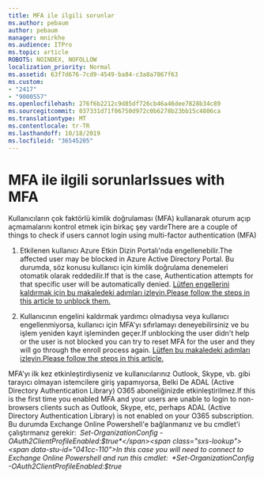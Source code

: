 ```yaml
---
title: MFA ile ilgili sorunlar
ms.author: pebaum
author: pebaum
manager: mnirkhe
ms.audience: ITPro
ms.topic: article
ROBOTS: NOINDEX, NOFOLLOW
localization_priority: Normal
ms.assetid: 63f7d676-7cd9-4549-ba84-c3a8a7867f63
ms.custom:
- "2417"
- "9000557"
ms.openlocfilehash: 276f6b2212c9d85df726cb46a46dee7828b34c89
ms.sourcegitcommit: 037331d71f06750d972c0b6278b23bb15c4806ca
ms.translationtype: MT
ms.contentlocale: tr-TR
ms.lasthandoff: 10/18/2019
ms.locfileid: "36545205"
---
```

# <a name="issues-with-mfa"></a><span data-ttu-id="041cc-102">MFA ile ilgili sorunlar</span><span class="sxs-lookup"><span data-stu-id="041cc-102">Issues with MFA</span></span>
<span data-ttu-id="041cc-103">Kullanıcıların çok faktörlü kimlik doğrulaması (MFA) kullanarak oturum açıp açmamalarını kontrol etmek için birkaç şey vardır</span><span class="sxs-lookup"><span data-stu-id="041cc-103">There are a couple of things to check if users cannot login using multi-factor authentication (MFA)</span></span>

1. <span data-ttu-id="041cc-104">Etkilenen kullanıcı Azure Etkin Dizin Portalı'nda engellenebilir.</span><span class="sxs-lookup"><span data-stu-id="041cc-104">The affected user may be blocked in Azure Active Directory Portal.</span></span> <span data-ttu-id="041cc-105">Bu durumda, söz konusu kullanıcı için kimlik doğrulama denemeleri otomatik olarak reddedilir.</span><span class="sxs-lookup"><span data-stu-id="041cc-105">If that is the case, Authentication attempts for that specific user will be automatically denied.</span></span> [<span data-ttu-id="041cc-106">Lütfen engellerini kaldırmak için bu makaledeki adımları izleyin.</span><span class="sxs-lookup"><span data-stu-id="041cc-106">Please follow the steps in this article to unblock them.</span></span>](https://docs.microsoft.com/azure/active-directory/authentication/howto-mfa-mfasettings#block-and-unblock-users)

2. <span data-ttu-id="041cc-107">Kullanıcının engelini kaldırmak yardımcı olmadıysa veya kullanıcı engellenmiyorsa, kullanıcı için MFA'yı sıfırlamayı deneyebilirsiniz ve bu işlem yeniden kayıt işleminden geçer.</span><span class="sxs-lookup"><span data-stu-id="041cc-107">If unblocking the user didn't help or the user is not blocked you can try to reset MFA for the user and they will go through the enroll process again.</span></span> [<span data-ttu-id="041cc-108">Lütfen bu makaledeki adımları izleyin.</span><span class="sxs-lookup"><span data-stu-id="041cc-108">Please follow the steps in this article.</span></span>](https://docs.microsoft.com/azure/active-directory/authentication/howto-mfa-userdevicesettings#require-users-to-provide-contact-methods-again)

<span data-ttu-id="041cc-109">MFA'yı ilk kez etkinleştirdiyseniz ve kullanıcılarınız Outlook, Skype, vb. gibi tarayıcı olmayan istemcilere giriş yapamıyorsa, Belki De ADAL (Active Directory Authentication Library) O365 aboneliğinizde etkinleştirilmez.</span><span class="sxs-lookup"><span data-stu-id="041cc-109">If this is the first time you enabled MFA and your users are unable to login to non-browsers clients such as Outlook, Skype, etc, perhaps ADAL (Active Directory Authentication Library) is not enabled on your O365 subscription.</span></span> <span data-ttu-id="041cc-110">Bu durumda Exchange Online Powershell'e bağlanmanız ve bu cmdlet'i çalıştırmanız gerekir:  *Set-OrganizationConfig -OAuth2ClientProfileEnabled:$true*</span><span class="sxs-lookup"><span data-stu-id="041cc-110">In this case you will need to connect to Exchange Online Powershell and run this cmdlet:  *Set-OrganizationConfig -OAuth2ClientProfileEnabled:$true*</span></span>